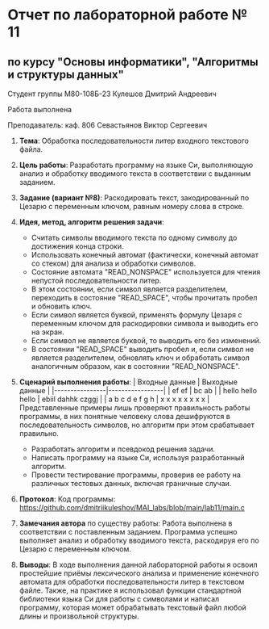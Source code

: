 # Отчет по лабораторной работе № 11
## по курсу "Основы информатики", "Алгоритмы и структуры данных"

Студент группы М80-108Б-23 Кулешов Дмитрий Андреевич

Работа выполнена

Преподаватель: каф. 806 Севастьянов Виктор Сергеевич

1. **Тема**: Обработка последовательности литер входного текстового файла.
2. **Цель работы**: Разработать программу на языке Си, выполняющую анализ и обработку вводимого текста в соответствии с выданным заданием.
3. **Задание (вариант №8)**: Раскодировать текст, закодированный по Цезарю с переменным ключом, равным номеру слова в строке.
4. **Идея, метод, алгоритм решения задачи**: 
   - Считать символы вводимого текста по одному символу до достижения конца строки.
   - Использовать конечный автомат (фактически, конечный автомат со стеком) для анализа и обработки символов.
   - Состояние автомата "READ_NONSPACE" используется для чтения непустой последовательности литер.
   - В этом состоянии, если символ является разделителем, переходить в состояние "READ_SPACE", чтобы прочитать пробел и обновить ключ.
   - Если символ является буквой, применять формулу Цезаря с переменным ключом для раскодировки символа и выводить его на экран.
   - Если символ не является буквой, то выводить его без изменений.
   - В состоянии "READ_SPACE" выводить пробел и, если символ не является разделителем, обновлять ключ и обработать символ аналогичным образом, как в состоянии "READ_NONSPACE".
5. **Сценарий выполнения работы**: 
| Входные данные | Выходные данные | 
|----------------|-----------------|
| ef ef            | bc ab               | 
| hello hello hello          | ebiil dahhk czggj              | 
| a b c d e f g h          | x x x x x x x x         | 
Представленные примеры лишь проверяют правильность работы программы, в них понятные человеку слова дешифруются в последовательность символов, но алгоритм при этом срабатывает правильно.
   - Разработать алгоритм и псевдокод решения задачи.
   - Написать программу на языке Си, используя разработанный алгоритм.
   - Провести тестирование программы, проверив ее работу на различных тестовых данных, включая граничные случаи.
6. **Протокол**: Код программы: https://github.com/dmitriikuleshov/MAI_labs/blob/main/lab11/main.c
7. **Замечания автора** по существу работы: Работа выполнена в соответствии с поставленным заданием. Программа успешно выполняет анализ и обработку вводимого текста, раскодируя его по Цезарю с переменным ключом. 

8. **Выводы**: В ходе выполнения данной лабораторной работы я освоил простейшие приёмы лексического анализа и применение конечного автомата для обработки последовательности литер в текстовом файле. Также, на практике я использовал функции стандартной библиотеки языка Си для работы с символами и написал программу, которая может обрабатывать текстовый файл любой длины и произвольной структуры.
